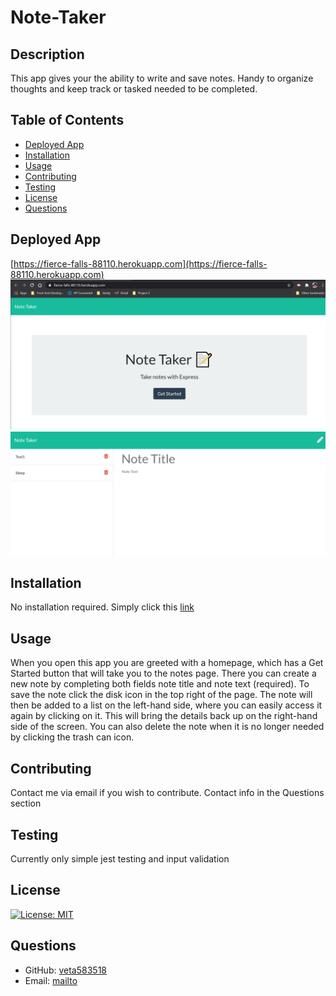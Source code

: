# Note-Taker

## Description

This app gives your the ability to write and save notes. Handy to organize thoughts and keep track or tasked needed to be completed.

## Table of Contents

- [Deployed App](#deployedApp)
- [Installation](#installation)
- [Usage](#usage)
- [Contributing](#contributing)
- [Testing](#testing)
- [License](#license)
- [Questions](#questions)

## Deployed App

[https://fierce-falls-88110.herokuapp.com](https://fierce-falls-88110.herokuapp.com)
![homepage](https://github.com/veta583518/Note-Taker/blob/main/public/assets/images/screenshot1.PNG)
![notesPage](https://github.com/veta583518/Note-Taker/blob/main/public/assets/images/screenshot2.PNG)

## Installation

No installation required. Simply click this [link](https://fierce-falls-88110.herokuapp.com)

## Usage

When you open this app you are greeted with a homepage, which has a Get Started button that will take you to the notes page. There you can create a new note by completing both fields note title and note text (required). To save the note click the disk icon in the top right of the page. The note will then be added to a list on the left-hand side, where you can easily access it again by clicking on it. This will bring the details back up on the right-hand side of the screen. You can also delete the note when it is no longer needed by clicking the trash can icon.

## Contributing

Contact me via email if you wish to contribute. Contact info in the Questions section

## Testing

Currently only simple jest testing and input validation

## License

[![License: MIT](https://img.shields.io/badge/License-MIT-yellow.svg)](https://opensource.org/licenses/MIT)

## Questions

- GitHub: [veta583518](https://github.com/veta583518)
- Email: [mailto](mailto:veta583518@gmail.com)
